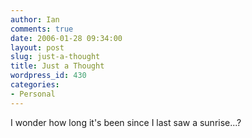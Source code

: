 ```yaml
---
author: Ian
comments: true
date: 2006-01-28 09:34:00
layout: post
slug: just-a-thought
title: Just a Thought
wordpress_id: 430
categories:
- Personal
---
```


I wonder how long it's been since I last saw a sunrise...?  


